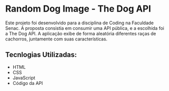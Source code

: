 # Random Dog Image - The Dog API
Este projeto foi desenvolvido para a disciplina de Coding na Faculdade Senac. 
A proposta consistia em consumir uma API pública, e a escolhida foi a The Dog API. A aplicação exibe de forma aleatória diferentes raças de cachorros, juntamente com suas características.

## Tecnlogias Utilizadas:
- HTML
- CSS
- JavaScript
- Código da API
